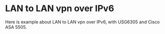 # LAN to LAN vpn over IPv6
Here is example about LAN to LAN vpn over IPv6, with USG6305 and Cisco ASA 5505.
